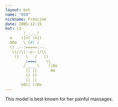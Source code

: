 ```yaml
---
layout: bot
name: "039"
nickname: Francine
date: 2005-12-15
bot: |1-
        !_._._!        
  o    ([n) (n])       
  OOo   \ [#] /        
  () .--:=====:--.     
   \\//\|--o--|/\\     
    ()   \   /   ()    
         :===:    \\   
        /_____\    ()0o
         || ||      0o 
         () ()         
         || ||         
       oO() ()Oo       
---
```

This model is best known for her painful massages.